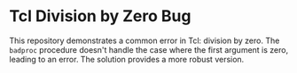 # Tcl Division by Zero Bug
This repository demonstrates a common error in Tcl: division by zero. The `badproc` procedure doesn't handle the case where the first argument is zero, leading to an error.  The solution provides a more robust version.